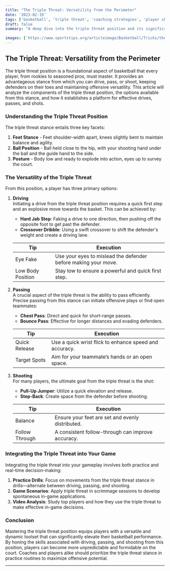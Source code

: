 ```yaml
---
title: "The Triple Threat: Versatility from the Perimeter"
date: '2023-02-19'
tags: ['basketball', 'triple threat', 'coaching strategies', 'player skills', 'perimeter play', 'offensive tactics', 'skills development', 'drive mechanics', 'passing', 'shooting']
draft: false
summary: "A deep dive into the triple threat position and its significance in basketball. Learn how to effectively utilize the triple threat stance to enhance drives, passes, and shots."

images: ['https://www.sportstips.org/articleimage/Basketball/Tricks/the_triple_threat_versatility_from_the_perimeter.webp']
---
```


## The Triple Threat: Versatility from the Perimeter

The triple threat position is a foundational aspect of basketball that every player, from rookies to seasoned pros, must master. It provides an advantageous stance from which you can drive, pass, or shoot, keeping defenders on their toes and maintaining offensive versatility. This article will analyze the components of the triple threat position, the options available from this stance, and how it establishes a platform for effective drives, passes, and shots.

### Understanding the Triple Threat Position

The triple threat stance entails three key facets:

1. **Feet Stance** - Feet shoulder-width apart, knees slightly bent to maintain balance and agility.
2. **Ball Position** - Ball held close to the hip, with your shooting hand under the ball and the guide hand to the side.
3. **Posture** - Body low and ready to explode into action, eyes up to survey the court.

### The Versatility of the Triple Threat

From this position, a player has three primary options:

1. **Driving**  
   Initiating a drive from the triple threat position requires a quick first step and an explosive move towards the basket. This can be achieved by:
   
   - **Hard Jab Step**: Faking a drive to one direction, then pushing off the opposite foot to get past the defender.
   - **Crossover Dribble**: Using a swift crossover to shift the defender's weight and create a driving lane.
   
   | **Tip** | **Execution** |
   |---------|---------------|
   | Eye Fake | Use your eyes to mislead the defender before making your move. |
   | Low Body Position | Stay low to ensure a powerful and quick first step. |

2. **Passing**  
   A crucial aspect of the triple threat is the ability to pass efficiently. Precise passing from this stance can initiate offensive plays or find open teammates:

   - **Chest Pass**: Direct and quick for short-range passes.
   - **Bounce Pass**: Effective for longer distances and evading defenders.

   | **Tip** | **Execution** |
   |---------|---------------|
   | Quick Release | Use a quick wrist flick to enhance speed and accuracy. |
   | Target Spots | Aim for your teammate’s hands or an open space. |

3. **Shooting**  
   For many players, the ultimate goal from the triple threat is the shot:

   - **Pull-Up Jumper**: Utilize a quick elevation and release.
   - **Step-Back**: Create space from the defender before shooting.

   | **Tip** | **Execution** |
   |---------|---------------|
   | Balance | Ensure your feet are set and evenly distributed. |
   | Follow Through | A consistent follow-through can improve accuracy. |

### Integrating the Triple Threat into Your Game

Integrating the triple threat into your gameplay involves both practice and real-time decision-making:

1. **Practice Drills**: Focus on movements from the triple threat stance in drills—alternate between driving, passing, and shooting.
2. **Game Scenarios**: Apply triple threat in scrimmage sessions to develop spontaneous in-game applications.
3. **Video Analysis**: Study top players and how they use the triple threat to make effective in-game decisions.

### Conclusion

Mastering the triple threat position equips players with a versatile and dynamic toolset that can significantly elevate their basketball performance. By honing the skills associated with driving, passing, and shooting from this position, players can become more unpredictable and formidable on the court. Coaches and players alike should prioritize the triple threat stance in practice routines to maximize offensive potential.

---

